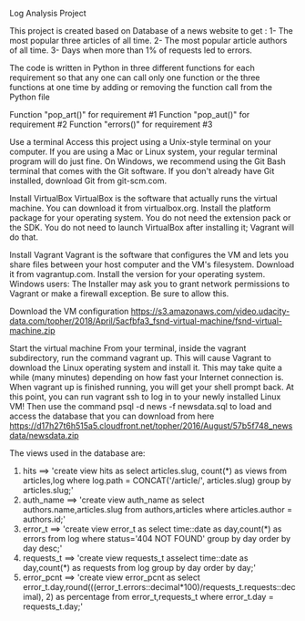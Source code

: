 Log Analysis Project

This project is created based on Database of a news website to get :
1- The most popular three articles of all time.
2- The most popular article authors of all time.
3- Days when more than 1% of requests led to errors.

The code is written in Python in three different functions for each requirement so that any one can call only one function or the three functions at one time by adding or removing the function call from the Python file

Function "pop_art()" for requirement #1
Function "pop_aut()" for requirement #2
Function "errors()" for requirement #3

Use a terminal
Access this project using a Unix-style terminal on your computer. If you are using a Mac or Linux system, your regular terminal program will do just fine. On Windows, we recommend using the Git Bash terminal that comes with the Git software. If you don't already have Git installed, download Git from git-scm.com.

Install VirtualBox
VirtualBox is the software that actually runs the virtual machine. You can download it from virtualbox.org. Install the platform package for your operating system. You do not need the extension pack or the SDK. You do not need to launch VirtualBox after installing it; Vagrant will do that.

Install Vagrant
Vagrant is the software that configures the VM and lets you share files between your host computer and the VM's filesystem. Download it from vagrantup.com. Install the version for your operating system.
Windows users: The Installer may ask you to grant network permissions to Vagrant or make a firewall exception. Be sure to allow this.

Download the VM configuration
https://s3.amazonaws.com/video.udacity-data.com/topher/2018/April/5acfbfa3_fsnd-virtual-machine/fsnd-virtual-machine.zip

Start the virtual machine
From your terminal, inside the vagrant subdirectory, run the command vagrant up. This will cause Vagrant to download the Linux operating system and install it. This may take quite a while (many minutes) depending on how fast your Internet connection is.
When vagrant up is finished running, you will get your shell prompt back. At this point, you can run vagrant ssh to log in to your newly installed Linux VM!
Then use the command psql -d news -f newsdata.sql to load and access the database that you can download from here
https://d17h27t6h515a5.cloudfront.net/topher/2016/August/57b5f748_newsdata/newsdata.zip


The views used in the database are:

1) hits ==> 'create view hits as select articles.slug, count(*) as views from articles,log where log.path = CONCAT('/article/', articles.slug) group by articles.slug;'
2) auth_name ==> 'create view auth_name as select authors.name,articles.slug from authors,articles where articles.author = authors.id;'
3) error_t ==> 'create view error_t as select time::date as day,count(*) as errors from log where status='404 NOT FOUND' group by day order by day desc;'
4) requests_t ==> 'create view requests_t asselect time::date as day,count(*) as requests from log group by day order by day;'
5) error_pcnt ==> 'create view error_pcnt as select error_t.day,round(((error_t.errors::decimal*100)/requests_t.requests::decimal), 2) as percentage from error_t,requests_t where error_t.day = requests_t.day;'